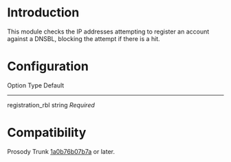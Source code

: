 Introduction
============

This module checks the IP addresses attempting to register an account
against a DNSBL, blocking the attempt if there is a hit.

Configuration
=============

  Option              Type     Default
  ------------------- -------- ------------
  registration\_rbl   string   *Required*

Compatibility
=============

Prosody Trunk
[1a0b76b07b7a](https://hg.prosody.im/trunk/rev/1a0b76b07b7a) or later.
